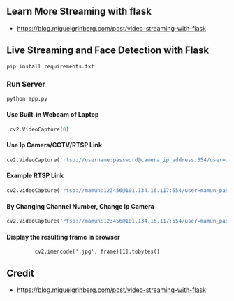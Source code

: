 ## Learn More Streaming with flask
- https://blog.miguelgrinberg.com/post/video-streaming-with-flask

## Live Streaming and Face Detection with Flask
 ```python
 pip install requirements.txt
```
### Run Server
  ```python
  python app.py
```
#### Use Built-in Webcam of Laptop
 ```python
  cv2.VideoCapture(0)
 ```
 #### Use Ip Camera/CCTV/RTSP Link
 ```python
cv2.VideoCapture('rtsp://username:password@camera_ip_address:554/user=username_password='password'_channel=channel_number_stream=0.sdp')  
 ```
####  Example RTSP Link
 ```python
cv2.VideoCapture('rtsp://mamun:123456@101.134.16.117:554/user=mamun_password=123456_channel=0_stream=0.sdp')
 ```
 #### By Changing Channel Number, Change Ip Camera
 ```python
cv2.VideoCapture('rtsp://mamun:123456@101.134.16.117:554/user=mamun_password=123456_channel=1_stream=0.sdp')
 ```
 #### Display the resulting frame in browser
             cv2.imencode('.jpg', frame)[1].tobytes()
 ## Credit
 - https://blog.miguelgrinberg.com/post/video-streaming-with-flask
